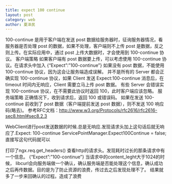 ```yaml
---
title: expect 100 continue
layout: post
category: web
author: 夏泽民
---
```

100-continue 是用于客户端在发送 post 数据给服务器时，征询服务器情况，看服务器是否处理 post 的数据，如果不处理，客户端则不上传 post 是数据，反之则上传。在实际应用中，通过 post 上传大数据时，才会使用到 100-continue 协议。
客户端策略 
如果客户端有 post 数据要上传，可以考虑使用 100-continue 协议。在请求头中加入 {“Expect”:”100-continue”}
如果没有 post 数据，不能使用 100-continue 协议，因为这会让服务端造成误解。
并不是所有的 Server 都会正确实现 100-continue 协议，如果 Client 发送 Expect:100-continue 消息后，在 timeout 时间内无响应，Client 需要立马上传 post 数据。
有些 Server 会错误实现 100-continue 协议，在不需要此协议时返回 100，此时客户端应该忽略。
服务端策略 
正确情况下，收到请求后，返回 100 或错误码。
如果在发送 100-continue 前收到了 post 数据（客户端提前发送 post 数据），则不发送 100 响应码(略去)。
参考RFC文档：http://www.w3.org/Protocols/rfc2616/rfc2616-sec8.html#sec8.2.3

WebClient进行post发送数据的时候.总是无响应.发现请求头加上这句话后就无响应了.Expect: 100-continue ServicePointManager.Expect100Continue = false;
直接写这句代码就可以

打印了ngx.req.get_headers() 查看http的请求头。发现耗时过长的那条请求中有一个信息。 
{“Expect”:”100-continue”}
当请求中的content_leght大于1024的时候， libcurl会向服务端做一个确认，确认服务端是否能处理这个信息，确认成功之后再传数据。目的是为了防止资源的浪费，传过去之后发现处理不了。 
结果就多了一步来回确认的过程。造成了浪费

<!-- more -->
